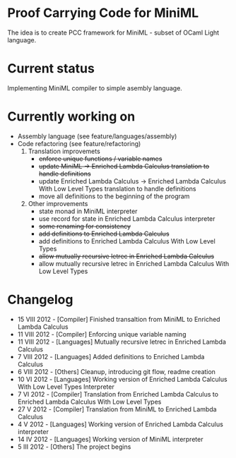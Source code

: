 Proof Carrying Code for MiniML
==============================
The idea is to create PCC framework for MiniML - subset of OCaml Light language.

Current status
==============
Implementing MiniML compiler to simple asembly language.

Currently working on
====================
* Assembly language (see feature/languages/assembly)
* Code refactoring  (see feature/refactoring)
    1. Translation improvemets
        * ~~enforce unique functions / variable names~~
        * ~~update MiniML -> Enriched Lambda Calculus translation to handle definitions~~
        * update Enriched Lambda Calculus -> Enriched Lambda Calculus With Low Level Types translation to handle definitions
        * move all definitions to the beginning of the program
    2. Other improvements
        * state monad in MiniML interpreter
        * use record for state in Enriched Lambda Calculus interpreter
        * ~~some renaming for consistency~~
        * ~~add definitions to Enriched Lambda Calculus~~
        * add definitions to Enriched Lambda Calculus With Low Level Types
        * ~~allow mutually recursive letrec in Enriched Lambda Calculus~~
        * allow mutually recursive letrec in Enriched Lambda Calculus With Low Level Types

Changelog
=========
* 15 VIII 2012 - [Compiler]  Finished transaltion from MiniML to Enriched Lambda Calculus
* 11 VIII 2012 - [Compiler]  Enforcing unique variable naming
* 11 VIII 2012 - [Languages] Mutually recursive letrec in Enriched Lambda Calculus
*  7 VIII 2012 - [Languages] Added definitions to Enriched Lambda Calculus
*  6 VIII 2012 - [Others]    Cleanup, introducing git flow, readme creation
* 10   VI 2012 - [Languages] Working version of Enriched Lambda Calculus With Low Level Types Interpreter
*  7   VI 2012 - [Compiler]  Translation from Enriched Lambda Calculus to Enriched Lambda Calculus With Low Level Types
* 27    V 2012 - [Compiler]  Translation from MiniML to Enriched Lambda Calculus
*  4    V 2012 - [Languages] Working version of Enriched Lambda Calculus interpreter
* 14   IV 2012 - [Languages] Working version of MiniML interpreter
*  5  III 2012 - [Others]    The project begins
